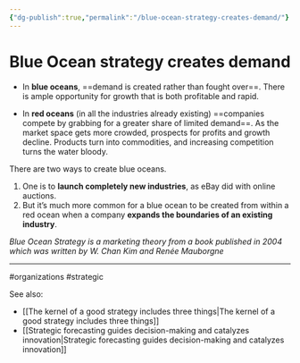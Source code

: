 ```yaml
---
{"dg-publish":true,"permalink":"/blue-ocean-strategy-creates-demand/"}
---
```


# Blue Ocean strategy creates demand

- In **blue oceans**, ==demand is created rather than fought over==. There is ample opportunity for growth that is both profitable and rapid. 

- In **red oceans** (in all the industries already existing) ==companies compete by grabbing for a greater share of limited demand==. As the market space gets more crowded, prospects for profits and growth decline. Products turn into commodities, and increasing competition turns the water bloody.

There are two ways to create blue oceans. 
1. One is to **launch completely new industries**, as eBay did with online auctions.
2. But it’s much more common for a blue ocean to be created from within a red ocean when a company **expands the boundaries of an existing industry**.

*Blue Ocean Strategy is a marketing theory from a book published in 2004 which was written by W. Chan Kim and Renée Mauborgne*

---
#organizations #strategic 

See also:
- [[The kernel of a good strategy includes three things\|The kernel of a good strategy includes three things]]
- [[Strategic forecasting guides decision-making and catalyzes innovation\|Strategic forecasting guides decision-making and catalyzes innovation]]